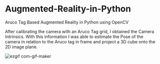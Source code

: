 # Augmented-Reality-in-Python
Aruco Tag Based Augmented Reality in Python using OpenCV


After calibrating the camera with an Aruco Tag grid, I obtained the Camera Intrinsics. With this information I was able to estimate the Pose of the camera
in relation to the Aruco tag in frame and project a 3D cube onto the 2D image plane. 

![ezgif com-gif-maker](https://user-images.githubusercontent.com/103215628/200715137-bf718ea7-cecf-489e-bdbd-808ed2192daf.gif)

